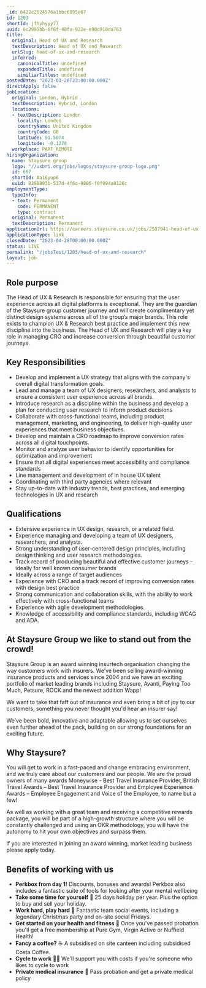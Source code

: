```yaml
---
_id: 6422c2624576a1bbc6095e67
id: 1203
shortId: jfhyhyyy77
uuid: 6c2995bb-6f8f-48fa-922e-e90d910da763
title:
  original: Head of UX and Research
  textDescription: Head of UX and Research
  urlSlug: head-of-ux-and-research
  inferred:
    canonicalTitle: undefined
    expandedTitle: undefined
    similiarTitles: undefined
postedDate: "2023-03-26T23:00:00.000Z"
directApply: false
jobLocation:
  original: London, Hybrid
  textDescription: Hybrid, London
  locations:
  - textDescription: London
    locality: London
    countryName: United Kingdom
    countryCode: GB
    latitude: 51.5074
    longitude: -0.1278
  workplace: PART_REMOTE
hiringOrganization:
  name: Staysure group
  logo: "//uxbri.org/jobs/logos/staysure-group-logo.png"
  id: 667
  shortId: Aa16yup6
  uuid: 8298893b-537d-4f6a-9806-f0f994a8126c
employmentType:
  typeInfo:
  - text: Permanent
    code: PERMANENT
    type: contract
  original: Permanent
  textDescription: Permanent
applicationUrl: https://careers.staysure.co.uk/jobs/2587941-head-of-ux-and-research
applicationType: link
closedDate: "2023-04-28T00:00:00.000Z"
status: LIVE
permalink: "/jobsTest/1203/head-of-ux-and-research"
layout: job
---
```

<h2 id="role-purpose">Role purpose</h2>
<p>The Head of UX &amp; Research is responsible for ensuring that the user experience across all digital platforms is exceptional. They are the guardian of the Staysure group customer journey and will create complimentary yet distinct design systems across all of the group’s major brands. This role exists to champion UX &amp; Research best practice and implement this new discipline into the business. The Head of UX and Research will play a key role in managing CRO and increase conversion through beautiful customer journeys.</p>
<h2 id="key-responsibilities">Key Responsibilities</h2>
<ul>
<li>Develop and implement a UX strategy that aligns with the company's overall digital transformation goals.</li>
<li>Lead and manage a team of UX designers, researchers, and analysts to ensure a consistent user experience across all brands.</li>
<li>Introduce research as a discipline within the business and develop a plan for conducting user research to inform product decisions</li>
<li>Collaborate with cross-functional teams, including product management, marketing, and engineering, to deliver high-quality user experiences that meet business objectives.</li>
<li>Develop and maintain a CRO roadmap to improve conversion rates across all digital touchpoints.</li>
<li>Monitor and analyze user behavior to identify opportunities for optimization and improvement</li>
<li>Ensure that all digital experiences meet accessibility and compliance standards</li>
<li>Line management and development of in house UX talent</li>
<li>Coordinating with third party agencies where relevant</li>
<li>Stay up-to-date with industry trends, best practices, and emerging technologies in UX and research</li>
</ul>
<h2 id="qualifications">Qualifications</h2>
<ul>
<li>Extensive experience in UX design, research, or a related field.</li>
<li>Experience managing and developing a team of UX designers, researchers, and analysts.</li>
<li>Strong understanding of user-centered design principles, including design thinking and user research methodologies.</li>
<li>Track record of producing beautiful and effective customer journeys – ideally for well known consumer brands</li>
<li>Ideally across a range of target audiences</li>
<li>Experience with CRO and a track record of improving conversion rates with design best practice</li>
<li>Strong communication and collaboration skills, with the ability to work effectively with cross-functional teams</li>
<li>Experience with agile development methodologies.</li>
<li>Knowledge of accessibility and compliance standards, including WCAG and ADA.</li>
</ul>
<h2 id="at-staysure-group-we-like-to-stand-out-from-the-crowd">At Staysure Group we like to stand out from the crowd!</h2>
<p>Staysure Group is an award winning insurtech organisation changing the way customers work with insurers. We’ve been selling award-winning insurance products and services since 2004 and we have an exciting portfolio of market leading brands including Staysure, Avanti, Paying Too Much, Petsure, ROCK and the newest addition Wapp!</p>
<p>We want to take that faff out of insurance and even bring a bit of joy to our customers, something you never thought you'd hear an insurer say!</p>
<p>We’ve been bold, innovative and adaptable allowing us to set ourselves even further ahead of the pack, building on our strong foundations for an exciting future.</p>
<h2 id="why-staysure">Why Staysure?</h2>
<p>You will get to work in a fast-paced and change embracing environment, and we truly care about our customers and our people. We are the proud owners of many awards Moneywise - Best Travel Insurance Provider, British Travel Awards – Best Travel Insurance Provider and Employee Experience Awards – Employee Engagement and Voice of the Employee, to name but a few!</p>
<p>As well as working with a great team and receiving a competitive rewards package, you will be part of a high-growth structure where you will be constantly challenged and using an OKR methodology, you will have the autonomy to hit your own objectives and surpass them.</p>
<p>If you are interested in joining an award winning, market leading business please apply today. </p>
<h2 id="benefits-of-working-with-us">Benefits of working with us</h2>
<ul>
<li><strong>Perkbox from day 1!</strong>
Discounts, bonuses and awards! 
Perkbox also includes a fantastic suite of tools for looking after your mental wellbeing</li>
<li><strong>Take some time for yourself</strong> 🛫
25 days holiday per year. Plus the option to buy and sell your holiday.</li>
<li><strong>Work hard, play hard</strong> 💃
Fantastic team social events, including a legendary Christmas party and on-site social Fridays.</li>
<li><strong>Get started on your health and fitness</strong> 💪
Once you've passed probation you'll get a free membership at Pure Gym, Virgin Active or Nuffield Health!</li>
<li><strong>Fancy a coffee?</strong> ☕️
A subsidised on site canteen including subsidised Costa Coffee. </li>
<li><strong>Cycle to work</strong> 🚴‍♀️
We'll support you with costs if you're someone who likes to cycle to work</li>
<li><strong>Private medical insurance</strong> 🏥
Pass probation and get a private medical policy</li>
</ul>

